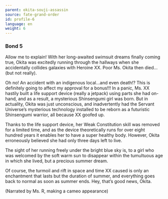 ```yaml
---
parent: okita-souji-assassin
source: fate-grand-order
id: profile-6
language: en
weight: 6
---
```


### Bond 5

Allow me to explain! With her long-awaited swimsuit dreams finally coming true, Okita was excitedly running through the hallways when she accidentally collides galaxies with Heroine XX. Poor Ms. Okita then died…(but not really).

Oh no! An accident with an indigenous local…and even death!? This is definitely going to affect my approval for a bonus!!! In a panic, Ms. XX hastily built a life support device (really a jetpack) using parts she had on-hand, and as a result, a mysterious Shinsengumi girl was born. But in actuality, Okita was just unconscious, and inadvertently had the Servant Universe’s mysterious technology installed to be reborn as a futuristic Shinsengumi warrior, all because XX goofed up.

Thanks to the life support device, her Weak Constitution skill was removed for a limited time, and as the device theoretically runs for over eight hundred years it enables her to have a super healthy body. However, Okita erroneously believed she had only three days left to live.

The sight of her running freely under the bright blue sky is, to a girl who was welcomed by the soft warm sun to disappear within the tumultuous age in which she lived, but a precious summer dream.

Of course, the turmoil and rift in space and time XX caused is only an enchantment that lasts but the duration of summer, and everything goes back to normal as soon as summer ends. Hey, that’s good news, Okita.

(Narrated by Ms. R, making a cameo appearance)
